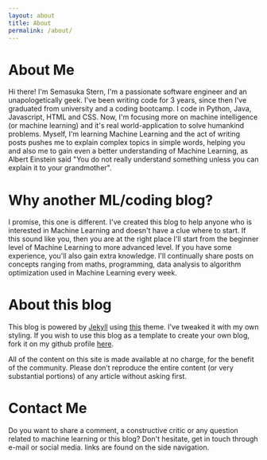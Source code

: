 ```yaml
---
layout: about
title: About
permalink: /about/
---
```

# About Me

Hi there! I'm Semasuka Stern, I'm a passionate software engineer and an unapologetically geek. I've been writing code for 3 years, since then I've graduated from university and a coding bootcamp. I code in Python, Java, Javascript, HTML and CSS. Now, I'm focusing more on machine intelligence (or machine learning) and it's real world-application to solve humankind problems. Myself, I'm learning Machine Learning and the act of writing posts pushes me to explain complex topics in simple words, helping you and also me to gain even a better understanding of Machine Learning, as Albert Einstein said "You do not really understand something unless you can explain it to your grandmother".

# Why another ML/coding blog?

I promise, this one is different. I've created this blog to help anyone who is interested in Machine Learning and doesn't have a clue where to start. If this sound like you, then you are at the right place I'll start from the beginner level of Machine Learning to more advanced level. If you have some experience, you'll also gain extra knowledge. I'll continually share posts on concepts ranging from maths, programming, data analysis to algorithm optimization used in Machine Learning every week.

# About this blog

This blog is powered by [Jekyll](https://jekyllrb.com "Jekyll") using [this](https://github.com/mmistakes/jekyll-theme-basically-basic) theme. I've tweaked it with my own styling. If you wish to use this blog as a template to create your own blog, fork it on my github profile [here](https://github.com/semasuka/blog).

All of the content on this site is made available at no charge, for the benefit of the community. Please don’t reproduce the entire content (or very substantial portions) of any article without asking first.

# Contact Me

Do you want to share a comment, a constructive critic or any question related to machine learning or this blog? Don't hesitate, get in touch through e-mail or social media. links are found on the side navigation.

